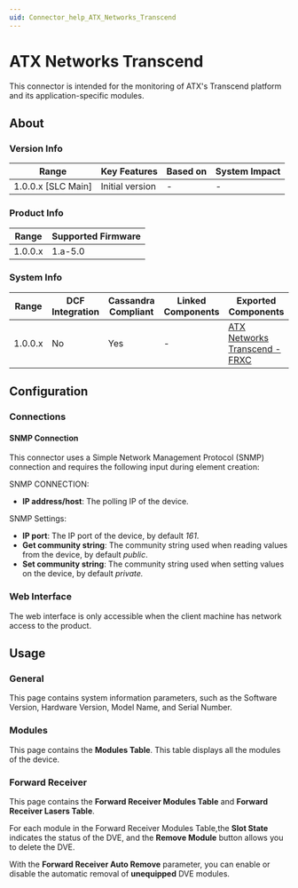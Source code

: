 ```yaml
---
uid: Connector_help_ATX_Networks_Transcend
---
```


# ATX Networks Transcend

This connector is intended for the monitoring of ATX's Transcend platform and its application-specific modules.

## About

### Version Info

| **Range**            | **Key Features** | **Based on** | **System Impact** |
|----------------------|------------------|--------------|-------------------|
| 1.0.0.x \[SLC Main\] | Initial version  | \-           | \-                |

### Product Info

| **Range** | **Supported Firmware** |
|-----------|------------------------|
| 1.0.0.x   | 1.a-5.0                |

### System Info

| **Range** | **DCF Integration** | **Cassandra Compliant** | **Linked Components** | **Exported Components**                                                                    |
|-----------|---------------------|-------------------------|-----------------------|--------------------------------------------------------------------------------------------|
| 1.0.0.x   | No                  | Yes                     | \-                    | [ATX Networks Transcend - FRXC](xref:Connector_help_ATX_Networks_Transcend_-_FRXC) |

## Configuration

### Connections

#### SNMP Connection

This connector uses a Simple Network Management Protocol (SNMP) connection and requires the following input during element creation:

SNMP CONNECTION:

- **IP address/host**: The polling IP of the device.

SNMP Settings:

- **IP port**: The IP port of the device, by default *161*.
- **Get community string**: The community string used when reading values from the device, by default *public*.
- **Set community string**: The community string used when setting values on the device, by default *private.*

### Web Interface

The web interface is only accessible when the client machine has network access to the product.

## Usage

### General

This page contains system information parameters, such as the Software Version, Hardware Version, Model Name, and Serial Number.

### Modules

This page contains the **Modules Table**. This table displays all the modules of the device.

### Forward Receiver

This page contains the **Forward Receiver Modules Table** and **Forward Receiver Lasers Table**.

For each module in the Forward Receiver Modules Table,the **Slot State** indicates the status of the DVE, and the **Remove Module** button allows you to delete the DVE.

With the **Forward Receiver Auto Remove** parameter, you can enable or disable the automatic removal of **unequipped** DVE modules.
